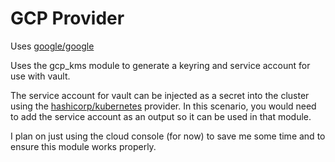 # GCP Provider

Uses [google/google](https://registry.terraform.io/providers/hashicorp/google)

Uses the gcp_kms module to generate a keyring and service account for use with vault.

The service account for vault can be injected as a secret into the cluster using the [hashicorp/kubernetes](https://registry.terraform.io/providers/hashicorp/kubernetes) provider. In this scenario, you would need to add the service account as an output so it can be used in that module.

I plan on just using the cloud console (for now) to save me some time and to ensure this module works properly.
